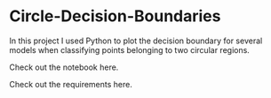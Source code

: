 # Circle-Decision-Boundaries

In this project I used Python to plot the decision boundary for several models when classifying points belonging to two circular regions.

Check out the notebook here.

Check out the requirements here.

